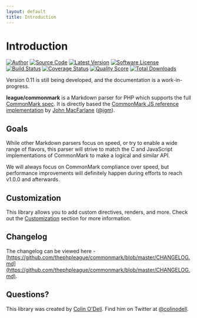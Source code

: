 ```yaml
---
layout: default
title: Introduction
---
```


# Introduction

[![Author](http://img.shields.io/badge/author-@colinodell-blue.svg?style=flat-square)](https://twitter.com/colinodell)
[![Source Code](http://img.shields.io/badge/source-thephpleague%2Fcommonmark-blue.svg?style=flat-square)](https://github.com/thephpleague/commonmark)
[![Latest Version](http://img.shields.io/packagist/v/league/commonmark.svg?style=flat-square)](https://github.com/thephpleague/commonmark/releases)
[![Software License](https://img.shields.io/badge/license-BSD--3-orange.svg?style=flat-square)](https://github.com/thephpleague/commonmark/blob/master/LICENSE)<br />
[![Build Status](https://img.shields.io/travis/thephpleague/commonmark/master.svg?style=flat-square)](https://travis-ci.org/thephpleague/commonmark)
[![Coverage Status](https://img.shields.io/scrutinizer/coverage/g/thephpleague/commonmark.svg?style=flat-square)](https://scrutinizer-ci.com/g/thephpleague/commonmark/code-structure)
[![Quality Score](https://img.shields.io/scrutinizer/g/thephpleague/commonmark.svg?style=flat-square)](https://scrutinizer-ci.com/g/thephpleague/commonmark)
[![Total Downloads](https://img.shields.io/packagist/dt/league/commonmark.svg?style=flat-square)](https://packagist.org/packages/league/commonmark)

<p class="message-notice">Version 0.11 is still being developed, and the documentation is a work-in-progress.</p>

**league/commonmark** is a Markdown parser for PHP which supports the full [CommonMark spec](http://spec.commonmark.org). It is directly based the [CommonMark JS reference implementation](https://github.com/jgm/CommonMark/tree/master/js) by [John MacFarlane](http://johnmacfarlane.net/) ([@jgm](https://github.com/jgm)).

## Goals

While other Markdown parsers focus on speed, or try to enable a wide range of flavors, this parser will strive to match the C and JavaScript implementations of CommonMark to make a logical and similar API.

We will always focus on CommonMark compliance over speed, but performance improvements will definitely happen during efforts to reach v1.0.0 and afterwards.

## Customization

This library allows you to add custom directives, renders, and more.  Check out the [Customization](/customization/overview/) section for more information.

## Changelog

The changelog can be viewed here - [https://github.com/thephpleague/commonmark/blob/master/CHANGELOG.md](https://github.com/thephpleague/commonmark/blob/master/CHANGELOG.md).

## Questions?

This library was created by [Colin O'Dell](http://www.colinodell.com). Find him on Twitter at [@colinodell](https://twitter.com/colinodell).
